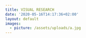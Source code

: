 ```yaml
---
title: VISUAL RESEARCH
date: '2020-05-16T14:17:36+02:00'
layout: default
images:
  - picture: /assets/uploads/a.jpg
---
```



